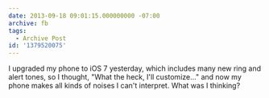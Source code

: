 ```yaml
---
date: 2013-09-18 09:01:15.000000000 -07:00
archive: fb
tags: 
  - Archive Post
id: '1379520075'
---
```


I upgraded my phone to iOS 7 yesterday, which includes many new ring and alert tones, so I thought, "What the heck, I'll customize…" and now my phone makes all kinds of noises I can't interpret. What was I thinking?
